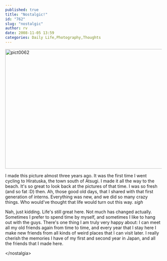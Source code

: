 ```yaml
---
published: true
title: "Nostalgic!"
id: "762"
slug: "nostalgic"
author: rv
date: 2008-11-05 13:59
categories: Daily Life,Photography,Thoughts
---
```

<a href="https://s3.amazonaws.com/cfwblog/uploads/2008/11/pict0062.jpg"><img class="aligncenter size-full wp-image-763" title="pict0062" src="https://s3.amazonaws.com/cfwblog/uploads/2008/11/pict0062.jpg" alt="pict0062" width="512" height="384" /></a>

I made this picture almost three years ago. It was the first time I went cycling to Hiratuska, the town south of Atsugi. I made it all the way to the beach. It's so great to look back at the pictures of that time. I was so fresh (and so fat :D) then. Ah, those good old days, that I shared with that first generation of interns. Everything was new, and we did so many crazy things. Who would've thought that life would turn out this way. *sigh* 

Nah, just kidding. Life's still great here. Not much has changed actually. Sometimes I prefer to spend time by myself, and sometimes I like to hang out with the guys. There's one thing I am truly very happy about: I can meet all my old friends again from time to time, and every year that I stay here I make new friends from all kinds of weird places that I can visit later. I really cherish the memories I have of my first and second year in Japan, and all the friends that I made here. 

&lt;/nostalgia&gt;